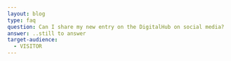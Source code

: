 ```yaml
---
layout: blog
type: faq
question: Can I share my new entry on the DigitalHub on social media?
answer: ..still to answer
target-audience:
  - VISITOR
---
```

